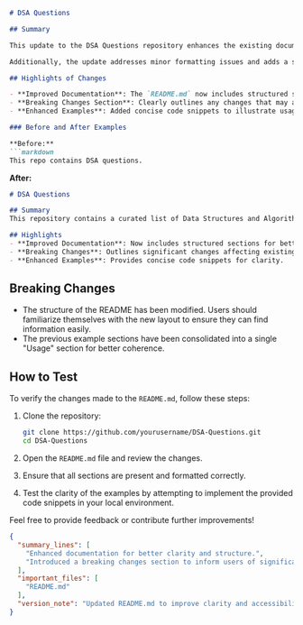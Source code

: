 ```markdown
# DSA Questions

## Summary

This update to the DSA Questions repository enhances the existing documentation by improving clarity and structure within the `README.md` file. A well-organized README is crucial for developers looking to quickly understand the purpose and usage of the repository, and this change ensures that information is presented in a more accessible manner. The focus has been placed on summarizing the repository's purpose, highlighting important features, and providing clear examples for better comprehension.

Additionally, the update addresses minor formatting issues and adds a section for breaking changes to inform users of any significant modifications that could impact their implementation. This will help maintain transparency and encourage users to adapt their usage accordingly.

## Highlights of Changes

- **Improved Documentation**: The `README.md` now includes structured sections for easy navigation.
- **Breaking Changes Section**: Clearly outlines any changes that may affect existing implementations.
- **Enhanced Examples**: Added concise code snippets to illustrate usage more effectively.

### Before and After Examples

**Before:**
```markdown
This repo contains DSA questions.
```

**After:**
```markdown
# DSA Questions

## Summary
This repository contains a curated list of Data Structures and Algorithms (DSA) questions. It aims to help developers practice and improve their problem-solving skills.

## Highlights
- **Improved Documentation**: Now includes structured sections for better navigation.
- **Breaking Changes**: Outlines significant changes affecting existing implementations.
- **Enhanced Examples**: Provides concise code snippets for clarity.
```

## Breaking Changes

- The structure of the README has been modified. Users should familiarize themselves with the new layout to ensure they can find information easily.
- The previous example sections have been consolidated into a single "Usage" section for better coherence.

## How to Test

To verify the changes made to the `README.md`, follow these steps:

1. Clone the repository:
   ```bash
   git clone https://github.com/yourusername/DSA-Questions.git
   cd DSA-Questions
   ```

2. Open the `README.md` file and review the changes.
3. Ensure that all sections are present and formatted correctly.
4. Test the clarity of the examples by attempting to implement the provided code snippets in your local environment.

Feel free to provide feedback or contribute further improvements!

```json
{
  "summary_lines": [
    "Enhanced documentation for better clarity and structure.",
    "Introduced a breaking changes section to inform users of significant modifications."
  ],
  "important_files": [
    "README.md"
  ],
  "version_note": "Updated README.md to improve clarity and accessibility."
}
```
```